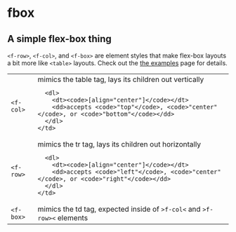 # fbox
## A simple flex-box thing


`<f-row>`, `<f-col>`, and `<f-box>` are element styles that make flex-box layouts a bit more like `<table>` layouts. Check out the [the examples](https://rawgit.com/spalger/fbox/master/examples/index.html) page for details.

<table>
  <tr>
    <td>
      <code>&lt;f-col&gt;</code>
    </td>
    <td>
      mimics the table tag, lays its children out vertically

      <dl>
        <dt><code>[align="center"]</code></dt>
        <dd>accepts <code>"top"</code>, <code>"center"</code>, or <code>"bottom"</code></dd>
      </dl>
    </td>
  </tr>
  <tr>
    <td>
      <code>&lt;f-row&gt;</code>
    </td>
    <td>
      mimics the tr tag, lays its children out horizontally

      <dl>
        <dt><code>[align="center"]</code></dt>
        <dd>accepts <code>"left"</code>, <code>"center"</code>, or <code>"right"</code></dd>
      </dl>
    </td>
  </tr>
  <tr>
    <td>
      <code>&lt;f-box&gt;</code>
    </td>
    <td>
      mimics the td tag, expected inside of <code>&gt;f-col&lt;</code> and <code>&gt;f-row>&lt;</code> elements
    </td>
  </tr>
</table>